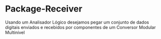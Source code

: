 # Package-Receiver
Usando um Analisador Lógico desejamos pegar um conjunto de dados digitais enviados e recebidos por componentes de um Conversor Modular Multinível
